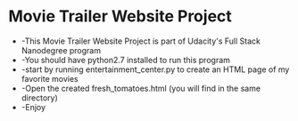 # Movie Trailer Website Project
<ul>
<li>-This Movie Trailer Website Project is part of Udacity's Full Stack Nanodegree program</li>
<li>-You should have python2.7 installed to run this program</li>
<li>-start by running entertainment_center.py to create an HTML page of my favorite movies</li>
<li>-Open the created fresh_tomatoes.html (you will find in the same directory)</li>
<li>-Enjoy</li>
<ul>

